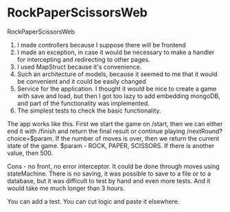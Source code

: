 # RockPaperScissorsWeb
RockPaperScissorsWeb
1) I made controllers because I suppose there will be frontend
2) I made an exception, in case it would be necessary to make a handler for intercepting and redirecting to other pages.
3) I used MapStruct because it's convenience.
4) Such an architecture of models, because it seemed to me that it would be convenient and it could be easily changed
5) Service for the application. I thought it would be nice to create a game with save and load, but then 
I got too lazy to add embedding mongoDB, and part of the functionality was implemented.
6) The simplest tests to check the basic functionality.

The app works like this. First we start the game on /start, then we can either end it with /finish and return the final 
result or continue playing /nextRound?choice=$param. If the number of moves is over, then we return the current state of the game. 
$param - ROCK, PAPER, SCISSORS. If there is another value, then 500.

Cons - no front, no error interceptor. It could be done through moves using stateMachine. There is no saving, 
it was possible to save to a file or to a database, but it was difficult to test by hand and even more tests. 
And it would take me much longer than 3 hours.

You can add a test. You can cut logic and paste it elsewhere.

